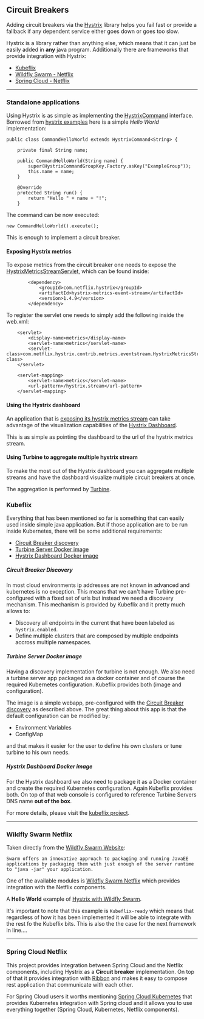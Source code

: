 ## Circuit Breakers

Adding circuit breakers via the [Hystrix](https://github.com/Netflix/Hystrix) library helps you fail fast or provide a fallback if any dependent service either goes down or goes too slow.

Hystrix is a library rather than anything else, which means that it can just be easily added in **any** java program. Additionally there are frameworks that provide integration with Hystrix:

- [Kubeflix](#kubeflix) 
- [Wildfly Swarm - Netflix](#wildfly-swarm-netflix)
- [Spring Cloud - Netflix](#spring-cloud-netflix)
---
### Standalone applications

Using Hystrix is as simple as implementing the [HystrixCommand](https://github.com/Netflix/Hystrix/blob/master/hystrix-core/src/main/java/com/netflix/hystrix/HystrixCommand.java) interface.
Borrowed from [hystrix examples](https://github.com/Netflix/Hystrix/tree/master/hystrix-examples) here is a simple *Hello World* implementation:


    public class CommandHelloWorld extends HystrixCommand<String> {

        private final String name;

        public CommandHelloWorld(String name) {
            super(HystrixCommandGroupKey.Factory.asKey("ExampleGroup"));
            this.name = name;
        }

        @Override
        protected String run() {
            return "Hello " + name + "!";
        }
    
The command can be now executed:
    
    new CommandHelloWorld().execute();
    
This is enough to implement a circuit breaker. 

#### Exposing Hystrix metrics

To expose metrics from the circuit breaker one needs to expose the [HystrixMetricsStreamServlet](https://github.com/Netflix/Hystrix/blob/master/hystrix-contrib/hystrix-metrics-event-stream/src/main/java/com/netflix/hystrix/contrib/metrics/eventstream/HystrixMetricsStreamServlet.java), which can be found inside:

            <dependency>
                <groupId>com.netflix.hystrix</groupId>
                <artifactId>hystrix-metrics-event-stream</artifactId>
                <version>1.4.9</version>
            </dependency>

To register the servlet one needs to simply add the following inside the web.xml:

        <servlet>
            <display-name>metrics</display-name>
            <servlet-name>metrics</servlet-name>
            <servlet-class>com.netflix.hystrix.contrib.metrics.eventstream.HystrixMetricsStreamServlet</servlet-class>
        </servlet>
        
        <servlet-mapping>
            <servlet-name>metrics</servlet-name>
            <url-pattern>/hystrix.stream</url-pattern>
        </servlet-mapping>

#### Using the Hystrix dashboard

An application that is [exposing its hystrix metrics stream](#exposing-hystrix-metrics) can take advantage of the visualization capabilities of the [Hystrix Dashboard](https://github.com/Netflix/Hystrix/tree/master/hystrix-dashboard).

This is as simple as pointing the dashboard to the url of the hystrix metrics stream. 

#### Using Turbine to aggregate multiple hystrix stream
 
To make the most out of the Hystrix dashboard you can aggregate multiple streams and have the dashboard visualize multiple circuit breakers at once.

The aggregation is performed by [Turbine](https://github.com/Netflix/Turbine/wiki).
    
### Kubeflix

Everything that has been mentioned so far is something that can easily used inside simple java application. But if those application are to be run inside Kubernetes, there will be some additional requirements:

- [Circuit Breaker discovery](#circuit-breaker-discovery)
- [Turbine Server Docker image](#turbine-server-docker-image)
- [Hystrix Dashboard Docker image](#hystrix-dashboard-docker-image)

##### Circuit Breaker Discovery

In most cloud environments ip addresses are not known in advanced and kubernetes is no exception. This means that we can't have Turbine pre-configured with a fixed set of urls but instead we need a discovery mechanism.
This mechanism is provided by Kubeflix and it pretty much allows to:

- Discovery all endpoints in the current that have been labeled as ``hystrix.enabled``.
- Define multiple clusters that are composed by multiple endpoints accross multiple namespaces.

##### Turbine Server Docker image

Having a discovery implementation for turbine is not enough. We also need a turbine server app packaged as a docker container and of course the required Kubernetes configuration.
Kubeflix provides both (image and configuration).

The image is a simple webapp, pre-configured with the [Circuit Breaker discovery](#circuit-breaker-discovery) as described above. The great thing about this app is that the default configuration can be modified by:

- Environment Variables
- ConfigMap

and that makes it easier for the user to define his own clusters or tune turbine to his own needs.


##### Hystrix Dashboard Docker image

For the Hystrix dashboard we also need to package it as a Docker container and create the required Kubernetes configuration.
Again Kubeflix provides both. On top of that web console is configured to reference Turbine Servers DNS name **out of the box**. 

For more details, please visit the [kubeflix project](https://github.com/fabric8io/kubeflix).


---
### Wildfly Swarm Netflix

Taken directly from the [Wildfly Swarm Website](http://wildfly-swarm.io):

``Swarm offers an innovative approach to packaging and running JavaEE applications by packaging them with just enough of the server runtime to "java -jar" your application.``

One of the available modules is [Wildfly Swarm Netflix](https://github.com/wildfly-swarm/wildfly-swarm-netflix) which provides integration with the Netflix components. 
       
A **Hello World** example of [Hystrix with Wildfly Swarm](https://github.com/redhat-helloworld-msa/hola).    

It's important to note that this example is ``Kubeflix-ready`` which means that regardless of how it has been implemented it will be able to integrate with the rest fo the Kubeflix bits. This is also the the case for the next framework in line....


---
### Spring Cloud Netflix

This project provides integration between Spring Cloud and the Netflix components, including Hystrix as a **Circuit breaker** implementation.
On top of that it provides integration with [Ribbon](https://github.com/Netflix/ribbon) and makes it easy to compose rest application that communicate with each other.

For Spring Cloud users it worths mentioning [Spring Cloud Kubernetes](https://github.com/fabric8io/spring-cloud-kubernetes) that provides Kubernetes integration with Spring cloud and it allows you to use everything together (Spring Cloud, Kubernetes, Netflix components).

